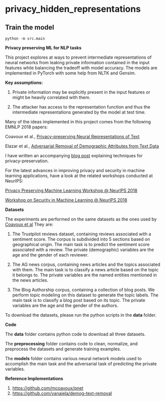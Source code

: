 # privacy_hidden_representations

## Train the model
```
python -m src.main
```


**Privacy preserving ML for NLP tasks**


This project explores at ways to prevent intermediate representations of neural networks from leaking private information contained in the input features while balancing the tradeoff with model accuracy. The models are implemented in PyTorch with some help from NLTK and Gensim.

**Key assumptions:**
1. Private information may be explicitly present in the input features or might be heavily correlated with them.

2. The attacker has access to the representation function and thus the intermediate representations generated by the model at test time.

Many of the ideas implemented in this project comes from the following EMNLP 2018 papers:

Coavoux et al., [Privacy-preserving Neural Representations of Text](http://aclweb.org/anthology/D18-1001)

Elazar et al., [Adversarial Removal of Demographic Attributes from Text Data](http://aclweb.org/anthology/D18-1002)

I have written an accompanying [blog post](https://medium.com/@piesauce/what-i-learned-from-emnlp2018-papers-part-2-4ae0f550ced8) explaining techniques for privacy-preservation.

For the latest advances in improving privacy and security in machine learning applications, have a look at the related workshops conducted at NeurIPS:

[Privacy Preserving Machine Learning Workshop @ NeurIPS 2018](https://ppml-workshop.github.io/ppml/)

[Workshop on Security in Machine Learning @ NeurIPS 2018](https://secml2018.github.io/)

**Datasets**

The experiments are performed on the same datasets as the ones used by [Coavoux et al](http://aclweb.org/anthology/D18-1001)
They are:
1. The Trustpilot reviews dataset, containing reviews associated with a sentiment score. The corpus is subdivided into 5 sections based on geographical origin. The main task is to predict the sentiment score associated with a review. The private (demographic) variables are the age and the gender of each reviewer.

2. The AG news corpus, containing news articles and the topics associated with them. The main task is to classify a news article based on the topic it belongs to. The private variables are the named entities mentioned in the news articles.

3. The Blog Authorship corpus, containing a collection of blog posts. We perform topic modeling on this dataset to generate the topic labels. The main task is to classify a blog post based on its topic. The private variables are the age and the gender of the authors.

To download the datasets, please run the python scripts in the **data** folder.

**Code**

The **data** folder contains python code to download all three datasets.

The **preprocessing** folder contains code to clean, normalize, and preprocess the datasets and generate training examples.

The **models** folder contains various neural network models used to accomplish the main task and the adversarial task of predicting the private variables.


**Reference Implementations**

1. https://github.com/mcoavoux/pnet
2. https://github.com/yanaiela/demog-text-removal






